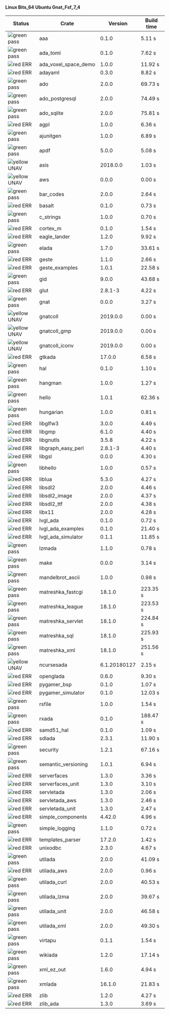 #### Linux Bits_64 Ubuntu Gnat_Fsf_7_4

| Status | Crate | Version | Build time |
| --- | --- | --- | --- |
|![green](https://placehold.it/8/00aa00/000000?text=+) pass | aaa | 0.1.0 |  5.11 s |
|![green](https://placehold.it/8/00aa00/000000?text=+) pass | ada_toml | 0.1.0 |  7.62 s |
|![red](https://placehold.it/8/ff0000/000000?text=+) ERR  | ada_voxel_space_demo | 1.0.0 |  11.92 s |
|![red](https://placehold.it/8/ff0000/000000?text=+) ERR  | adayaml | 0.3.0 |  8.82 s |
|![green](https://placehold.it/8/00aa00/000000?text=+) pass | ado | 2.0.0 |  69.73 s |
|![green](https://placehold.it/8/00aa00/000000?text=+) pass | ado_postgresql | 2.0.0 |  74.49 s |
|![green](https://placehold.it/8/00aa00/000000?text=+) pass | ado_sqlite | 2.0.0 |  75.81 s |
|![red](https://placehold.it/8/ff0000/000000?text=+) ERR  | agpl | 1.0.0 |  6.36 s |
|![green](https://placehold.it/8/00aa00/000000?text=+) pass | ajunitgen | 1.0.0 |  6.89 s |
|![green](https://placehold.it/8/00aa00/000000?text=+) pass | apdf | 5.0.0 |  5.08 s |
|![yellow](https://placehold.it/8/ffbb00/000000?text=+) UNAV | asis | 2018.0.0 |  1.03 s |
|![yellow](https://placehold.it/8/ffbb00/000000?text=+) UNAV | aws | 0.0.0 |  0.00 s |
|![green](https://placehold.it/8/00aa00/000000?text=+) pass | bar_codes | 2.0.0 |  2.64 s |
|![red](https://placehold.it/8/ff0000/000000?text=+) ERR  | basalt | 0.1.0 |  0.73 s |
|![green](https://placehold.it/8/00aa00/000000?text=+) pass | c_strings | 1.0.0 |  0.70 s |
|![red](https://placehold.it/8/ff0000/000000?text=+) ERR  | cortex_m | 0.1.0 |  1.54 s |
|![red](https://placehold.it/8/ff0000/000000?text=+) ERR  | eagle_lander | 1.2.0 |  9.92 s |
|![green](https://placehold.it/8/00aa00/000000?text=+) pass | elada | 1.7.0 |  33.61 s |
|![red](https://placehold.it/8/ff0000/000000?text=+) ERR  | geste | 1.1.0 |  2.66 s |
|![red](https://placehold.it/8/ff0000/000000?text=+) ERR  | geste_examples | 1.0.1 |  22.58 s |
|![green](https://placehold.it/8/00aa00/000000?text=+) pass | gid | 9.0.0 |  43.68 s |
|![red](https://placehold.it/8/ff0000/000000?text=+) ERR  | glut | 2.8.1-3 |  4.22 s |
|![green](https://placehold.it/8/00aa00/000000?text=+) pass | gnat | 0.0.0 |  3.27 s |
|![yellow](https://placehold.it/8/ffbb00/000000?text=+) UNAV | gnatcoll | 2019.0.0 |  0.00 s |
|![yellow](https://placehold.it/8/ffbb00/000000?text=+) UNAV | gnatcoll_gmp | 2019.0.0 |  0.00 s |
|![yellow](https://placehold.it/8/ffbb00/000000?text=+) UNAV | gnatcoll_iconv | 2019.0.0 |  0.00 s |
|![red](https://placehold.it/8/ff0000/000000?text=+) ERR  | gtkada | 17.0.0 |  6.58 s |
|![green](https://placehold.it/8/00aa00/000000?text=+) pass | hal | 0.1.0 |  1.10 s |
|![green](https://placehold.it/8/00aa00/000000?text=+) pass | hangman | 1.0.0 |  1.27 s |
|![green](https://placehold.it/8/00aa00/000000?text=+) pass | hello | 1.0.1 |  62.36 s |
|![green](https://placehold.it/8/00aa00/000000?text=+) pass | hungarian | 1.0.0 |  0.81 s |
|![red](https://placehold.it/8/ff0000/000000?text=+) ERR  | libglfw3 | 3.0.0 |  4.49 s |
|![red](https://placehold.it/8/ff0000/000000?text=+) ERR  | libgmp | 6.1.0 |  4.40 s |
|![red](https://placehold.it/8/ff0000/000000?text=+) ERR  | libgnutls | 3.5.8 |  4.22 s |
|![red](https://placehold.it/8/ff0000/000000?text=+) ERR  | libgraph_easy_perl | 2.8.1-3 |  4.40 s |
|![red](https://placehold.it/8/ff0000/000000?text=+) ERR  | libgsl | 0.0.0 |  4.30 s |
|![green](https://placehold.it/8/00aa00/000000?text=+) pass | libhello | 1.0.0 |  0.57 s |
|![red](https://placehold.it/8/ff0000/000000?text=+) ERR  | liblua | 5.3.0 |  4.27 s |
|![red](https://placehold.it/8/ff0000/000000?text=+) ERR  | libsdl2 | 2.0.0 |  4.46 s |
|![red](https://placehold.it/8/ff0000/000000?text=+) ERR  | libsdl2_image | 2.0.0 |  4.37 s |
|![red](https://placehold.it/8/ff0000/000000?text=+) ERR  | libsdl2_ttf | 2.0.0 |  4.38 s |
|![red](https://placehold.it/8/ff0000/000000?text=+) ERR  | libx11 | 2.0.0 |  4.28 s |
|![red](https://placehold.it/8/ff0000/000000?text=+) ERR  | lvgl_ada | 0.1.0 |  0.72 s |
|![red](https://placehold.it/8/ff0000/000000?text=+) ERR  | lvgl_ada_examples | 0.1.0 |  21.40 s |
|![red](https://placehold.it/8/ff0000/000000?text=+) ERR  | lvgl_ada_simulator | 0.1.1 |  11.85 s |
|![green](https://placehold.it/8/00aa00/000000?text=+) pass | lzmada | 1.1.0 |  0.78 s |
|![green](https://placehold.it/8/00aa00/000000?text=+) pass | make | 0.0.0 |  3.14 s |
|![green](https://placehold.it/8/00aa00/000000?text=+) pass | mandelbrot_ascii | 1.0.0 |  0.98 s |
|![green](https://placehold.it/8/00aa00/000000?text=+) pass | matreshka_fastcgi | 18.1.0 |  223.35 s |
|![green](https://placehold.it/8/00aa00/000000?text=+) pass | matreshka_league | 18.1.0 |  223.53 s |
|![green](https://placehold.it/8/00aa00/000000?text=+) pass | matreshka_servlet | 18.1.0 |  224.84 s |
|![green](https://placehold.it/8/00aa00/000000?text=+) pass | matreshka_sql | 18.1.0 |  225.93 s |
|![green](https://placehold.it/8/00aa00/000000?text=+) pass | matreshka_xml | 18.1.0 |  251.56 s |
|![yellow](https://placehold.it/8/ffbb00/000000?text=+) UNAV | ncursesada | 6.1.20180127 |  2.15 s |
|![red](https://placehold.it/8/ff0000/000000?text=+) ERR  | openglada | 0.6.0 |  9.30 s |
|![red](https://placehold.it/8/ff0000/000000?text=+) ERR  | pygamer_bsp | 0.1.0 |  1.07 s |
|![red](https://placehold.it/8/ff0000/000000?text=+) ERR  | pygamer_simulator | 0.1.0 |  12.03 s |
|![green](https://placehold.it/8/00aa00/000000?text=+) pass | rsfile | 1.0.0 |  1.54 s |
|![green](https://placehold.it/8/00aa00/000000?text=+) pass | rxada | 0.1.0 |  188.47 s |
|![red](https://placehold.it/8/ff0000/000000?text=+) ERR  | samd51_hal | 0.1.0 |  1.09 s |
|![red](https://placehold.it/8/ff0000/000000?text=+) ERR  | sdlada | 2.3.1 |  11.90 s |
|![green](https://placehold.it/8/00aa00/000000?text=+) pass | security | 1.2.1 |  67.16 s |
|![green](https://placehold.it/8/00aa00/000000?text=+) pass | semantic_versioning | 1.0.1 |  6.94 s |
|![red](https://placehold.it/8/ff0000/000000?text=+) ERR  | serverfaces | 1.3.0 |  3.36 s |
|![red](https://placehold.it/8/ff0000/000000?text=+) ERR  | serverfaces_unit | 1.3.0 |  3.10 s |
|![red](https://placehold.it/8/ff0000/000000?text=+) ERR  | servletada | 1.3.0 |  2.06 s |
|![red](https://placehold.it/8/ff0000/000000?text=+) ERR  | servletada_aws | 1.3.0 |  2.46 s |
|![red](https://placehold.it/8/ff0000/000000?text=+) ERR  | servletada_unit | 1.3.0 |  2.47 s |
|![red](https://placehold.it/8/ff0000/000000?text=+) ERR  | simple_components | 4.42.0 |  4.96 s |
|![green](https://placehold.it/8/00aa00/000000?text=+) pass | simple_logging | 1.1.0 |  0.72 s |
|![red](https://placehold.it/8/ff0000/000000?text=+) ERR  | templates_parser | 17.2.0 |  1.42 s |
|![red](https://placehold.it/8/ff0000/000000?text=+) ERR  | unixodbc | 2.3.0 |  4.67 s |
|![green](https://placehold.it/8/00aa00/000000?text=+) pass | utilada | 2.0.0 |  41.09 s |
|![red](https://placehold.it/8/ff0000/000000?text=+) ERR  | utilada_aws | 2.0.0 |  0.96 s |
|![green](https://placehold.it/8/00aa00/000000?text=+) pass | utilada_curl | 2.0.0 |  40.53 s |
|![green](https://placehold.it/8/00aa00/000000?text=+) pass | utilada_lzma | 2.0.0 |  39.67 s |
|![green](https://placehold.it/8/00aa00/000000?text=+) pass | utilada_unit | 2.0.0 |  46.58 s |
|![green](https://placehold.it/8/00aa00/000000?text=+) pass | utilada_xml | 2.0.0 |  49.30 s |
|![green](https://placehold.it/8/00aa00/000000?text=+) pass | virtapu | 0.1.1 |  1.54 s |
|![green](https://placehold.it/8/00aa00/000000?text=+) pass | wikiada | 1.2.0 |  17.14 s |
|![green](https://placehold.it/8/00aa00/000000?text=+) pass | xml_ez_out | 1.6.0 |  4.94 s |
|![green](https://placehold.it/8/00aa00/000000?text=+) pass | xmlada | 16.1.0 |  21.83 s |
|![red](https://placehold.it/8/ff0000/000000?text=+) ERR  | zlib | 1.2.0 |  4.27 s |
|![red](https://placehold.it/8/ff0000/000000?text=+) ERR  | zlib_ada | 1.3.0 |  3.69 s |
